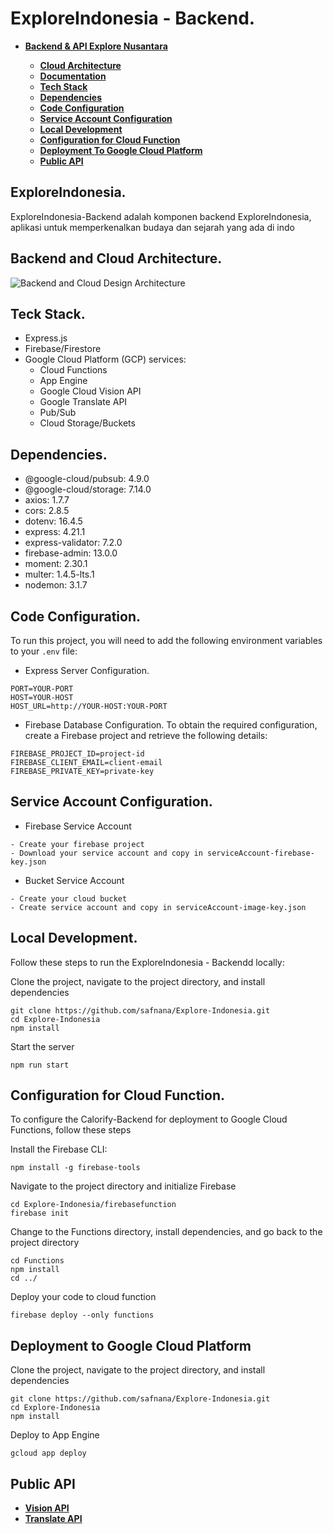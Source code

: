 # ExploreIndonesia - Backend.
<ul>
  <li><b><a href="https://github.com/safnana/Explore-Indonesia.git"> Backend & API Explore Nusantara</a></b></li>
  <ul>
    <li><b><a href="https://github.com/safnana/Explore-Indonesia/blob/main/README.md#backend-and-cloud-architecture">Cloud Architecture</a></b></li>
    <li><b><a href="">Documentation</a></b></li>
    <li><b><a href="https://github.com/safnana/Explore-Indonesia/blob/main/README.md#teck-stack">Tech Stack</a></b></li>
    <li><b><a href="https://github.com/safnana/Explore-Indonesia/blob/main/README.md#dependencies">Dependencies</a></b></li>
    <li><b><a href="https://github.com/safnana/Explore-Indonesia/blob/main/README.md#code-configuration">Code Configuration</a></b></li>
    <li><b><a href="https://github.com/safnana/Explore-Indonesia/blob/main/README.md#service-account-configuration">Service Account Configuration</a></b></li>
    <li><b><a href="https://github.com/safnana/Explore-Indonesia/blob/main/README.md#local-development">Local Development</a></b></li>
    <li><b><a href="https://github.com/safnana/Explore-Indonesia/blob/main/README.md#configuration-for-cloud-function">Configuration for Cloud Function</a></b></li>
    <li><b><a href="https://github.com/safnana/Explore-Indonesia/blob/main/README.md#deployment-to-google-cloud-platform">Deployment To Google Cloud Platform</a></b></li>
    <li><b><a href="https://github.com/safnana/Explore-Indonesia/blob/main/README.md#public-api">Public API</a></b></li>
  </ul>
</ul>

## ExploreIndonesia.
ExploreIndonesia-Backend adalah komponen backend ExploreIndonesia, aplikasi untuk memperkenalkan budaya dan sejarah yang ada di indo

## Backend and Cloud Architecture.
![Backend and Cloud Design Architecture](https://github.com/user-attachments/assets/7bbcb493-f238-4138-b461-9d2b0dbe5af2)

## Teck Stack.
* Express.js
* Firebase/Firestore
* Google Cloud Platform (GCP) services:
    * Cloud Functions
    * App Engine
    * Google Cloud Vision API
    * Google Translate API
    * Pub/Sub
    * Cloud Storage/Buckets 

## Dependencies.
* @google-cloud/pubsub: 4.9.0
* @google-cloud/storage: 7.14.0
* axios: 1.7.7
* cors: 2.8.5
* dotenv: 16.4.5
* express: 4.21.1
* express-validator: 7.2.0
* firebase-admin: 13.0.0
* moment: 2.30.1
* multer: 1.4.5-lts.1
* nodemon: 3.1.7

## Code Configuration.
To run this project, you will need to add the following environment variables to your `.env` file:
* Express Server Configuration.
```
PORT=YOUR-PORT
HOST=YOUR-HOST
HOST_URL=http://YOUR-HOST:YOUR-PORT
```
* Firebase Database Configuration.
To obtain the required configuration, create a Firebase project and retrieve the following details:
```
FIREBASE_PROJECT_ID=project-id
FIREBASE_CLIENT_EMAIL=client-email
FIREBASE_PRIVATE_KEY=private-key
```

## Service Account Configuration.
* Firebase Service Account
```
- Create your firebase project
- Download your service account and copy in serviceAccount-firebase-key.json
```
* Bucket Service Account
```
- Create your cloud bucket
- Create service account and copy in serviceAccount-image-key.json
```

## Local Development.
Follow these steps to run the ExploreIndonesia - Backendd locally:

Clone the project, navigate to the project directory, and install dependencies
```
git clone https://github.com/safnana/Explore-Indonesia.git
cd Explore-Indonesia
npm install
```
Start the server
```
npm run start
```

## Configuration for Cloud Function.
To configure the Calorify-Backend for deployment to Google Cloud Functions, follow these steps

Install the Firebase CLI:
```
npm install -g firebase-tools
```
Navigate to the project directory and initialize Firebase
```
cd Explore-Indonesia/firebasefunction
firebase init
```
Change to the Functions directory, install dependencies, and go back to the project directory
```
cd Functions
npm install
cd ../
```
Deploy your code to cloud function
```
firebase deploy --only functions
```

## Deployment to Google Cloud Platform
Clone the project, navigate to the project directory, and install dependencies
```
git clone https://github.com/safnana/Explore-Indonesia.git
cd Explore-Indonesia
npm install
```
Deploy to App Engine
```
gcloud app deploy
```

## Public API

<ul>
  <li><b><a href="https://cloud.google.com/vision/docs?hl=id"> Vision API</a></b></li>
  <li><b><a href="https://cloud.google.com/translate/docs/reference/rest/"> Translate API</a></b></li>
  <ul>
